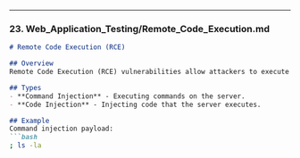 
---

### 23. **Web_Application_Testing/Remote_Code_Execution.md**

```markdown
# Remote Code Execution (RCE)

## Overview
Remote Code Execution (RCE) vulnerabilities allow attackers to execute arbitrary code on a server or client machine.

## Types
- **Command Injection** - Executing commands on the server.
- **Code Injection** - Injecting code that the server executes.

## Example
Command injection payload:
```bash
; ls -la

